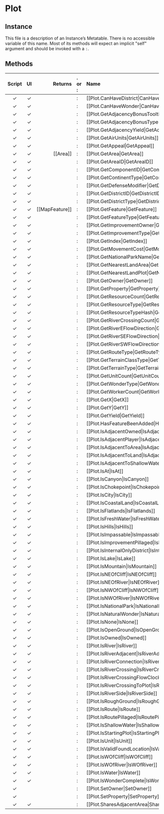 # Plot
## Instance
This file is a description of an Instance’s Metatable. There is no accessible variable of this name. Most of its methods will expect an implicit "self" argument and should be invoked with a `:`.

## Methods
| Script | UI  | Returns | . or : | Name | Arguments |
|:------:|:---:| -------:|:---- |:---- |:--------- |
|✓|✓| |:|[[Plot.CanHaveDistrict\|CanHaveDistrict]]| |
|✓|✓| |:|[[Plot.CanHaveWonder\|CanHaveWonder]]| |
|✓|✓| |:|[[Plot.GetAdjacencyBonusTooltip\|GetAdjacencyBonusTooltip]]| |
|✓|✓| |:|[[Plot.GetAdjacencyBonusType\|GetAdjacencyBonusType]]| |
|✓|✓| |:|[[Plot.GetAdjacencyYield\|GetAdjacencyYield]]| |
|✓|✓| |:|[[Plot.GetAirUnits\|GetAirUnits]]| |
|✓|✓| |:|[[Plot.GetAppeal\|GetAppeal]]| |
|✓|✓|[[Area]]|:|[[Plot.GetArea\|GetArea]]| |
|✓|✓| |:|[[Plot.GetAreaID\|GetAreaID]]| |
|✓|✓| |:|[[Plot.GetComponentID\|GetComponentID]]| |
|✓|✓| |:|[[Plot.GetContinentType\|GetContinentType]]| |
|✓|✓| |:|[[Plot.GetDefenseModifier\|GetDefenseModifier]]| |
|✓|✓| |:|[[Plot.GetDistrictID\|GetDistrictID]]| |
|✓|✓| |:|[[Plot.GetDistrictType\|GetDistrictType]]| |
|✓|✓|[[MapFeature]]|:|[[Plot.GetFeature\|GetFeature]]| |
|✓|✓| |:|[[Plot.GetFeatureType\|GetFeatureType]]| |
|✓|✓| |:|[[Plot.GetImprovementOwner\|GetImprovementOwner]]| |
|✓|✓| |:|[[Plot.GetImprovementType\|GetImprovementType]]| |
|✓|✓| |:|[[Plot.GetIndex\|GetIndex]]| |
|✓|✓| |:|[[Plot.GetMovementCost\|GetMovementCost]]| |
|✓|✓| |:|[[Plot.GetNationalParkName\|GetNationalParkName]]| |
|✓|✓| |:|[[Plot.GetNearestLandArea\|GetNearestLandArea]]| |
|✓|✓| |:|[[Plot.GetNearestLandPlot\|GetNearestLandPlot]]| |
|✓|✓| |:|[[Plot.GetOwner\|GetOwner]]| |
|✓|✓| |:|[[Plot.GetProperty\|GetProperty]]| |
|✓|✓| |:|[[Plot.GetResourceCount\|GetResourceCount]]| |
|✓|✓| |:|[[Plot.GetResourceType\|GetResourceType]]| |
|✓|✓| |:|[[Plot.GetResourceTypeHash\|GetResourceTypeHash]]| |
|✓|✓| |:|[[Plot.GetRiverCrossingCount\|GetRiverCrossingCount]]| |
|✓|✓| |:|[[Plot.GetRiverEFlowDirection\|GetRiverEFlowDirection]]| |
|✓|✓| |:|[[Plot.GetRiverSEFlowDirection\|GetRiverSEFlowDirection]]| |
|✓|✓| |:|[[Plot.GetRiverSWFlowDirection\|GetRiverSWFlowDirection]]| |
|✓|✓| |:|[[Plot.GetRouteType\|GetRouteType]]| |
|✓|✓| |:|[[Plot.GetTerrainClassType\|GetTerrainClassType]]| |
|✓|✓| |:|[[Plot.GetTerrainType\|GetTerrainType]]| |
|✓|✓| |:|[[Plot.GetUnitCount\|GetUnitCount]]| |
|✓|✓| |:|[[Plot.GetWonderType\|GetWonderType]]| |
|✓|✓| |:|[[Plot.GetWorkerCount\|GetWorkerCount]]| |
|✓|✓| |:|[[Plot.GetX\|GetX]]| |
|✓|✓| |:|[[Plot.GetY\|GetY]]| |
|✓|✓| |:|[[Plot.GetYield\|GetYield]]| |
|✓|✓| |:|[[Plot.HasFeatureBeenAdded\|HasFeatureBeenAdded]]| |
|✓|✓| |:|[[Plot.IsAdjacentOwned\|IsAdjacentOwned]]| |
|✓|✓| |:|[[Plot.IsAdjacentPlayer\|IsAdjacentPlayer]]| |
|✓|✓| |:|[[Plot.IsAdjacentToArea\|IsAdjacentToArea]]| |
|✓|✓| |:|[[Plot.IsAdjacentToLand\|IsAdjacentToLand]]| |
|✓|✓| |:|[[Plot.IsAdjacentToShallowWater\|IsAdjacentToShallowWater]]| |
|✓|✓| |:|[[Plot.IsAt\|IsAt]]| |
|✓|✓| |:|[[Plot.IsCanyon\|IsCanyon]]| |
|✓|✓| |:|[[Plot.IsChokepoint\|IsChokepoint]]| |
|✓|✓| |:|[[Plot.IsCity\|IsCity]]| |
|✓|✓| |:|[[Plot.IsCoastalLand\|IsCoastalLand]]| |
|✓|✓| |:|[[Plot.IsFlatlands\|IsFlatlands]]| |
|✓|✓| |:|[[Plot.IsFreshWater\|IsFreshWater]]| |
|✓|✓| |:|[[Plot.IsHills\|IsHills]]| |
|✓|✓| |:|[[Plot.IsImpassable\|IsImpassable]]| |
|✓|✓| |:|[[Plot.IsImprovementPillaged\|IsImprovementPillaged]]| |
|✓|✓| |:|[[Plot.IsInternalOnlyDistrict\|IsInternalOnlyDistrict]]| |
|✓|✓| |:|[[Plot.IsLake\|IsLake]]| |
|✓|✓| |:|[[Plot.IsMountain\|IsMountain]]| |
|✓|✓| |:|[[Plot.IsNEOfCliff\|IsNEOfCliff]]| |
|✓|✓| |:|[[Plot.IsNEOfRiver\|IsNEOfRiver]]| |
|✓|✓| |:|[[Plot.IsNWOfCliff\|IsNWOfCliff]]| |
|✓|✓| |:|[[Plot.IsNWOfRiver\|IsNWOfRiver]]| |
|✓|✓| |:|[[Plot.IsNationalPark\|IsNationalPark]]| |
|✓|✓| |:|[[Plot.IsNaturalWonder\|IsNaturalWonder]]| |
|✓|✓| |:|[[Plot.IsNone\|IsNone]]| |
|✓|✓| |:|[[Plot.IsOpenGround\|IsOpenGround]]| |
|✓|✓| |:|[[Plot.IsOwned\|IsOwned]]| |
|✓|✓| |:|[[Plot.IsRiver\|IsRiver]]| |
|✓|✓| |:|[[Plot.IsRiverAdjacent\|IsRiverAdjacent]]| |
|✓|✓| |:|[[Plot.IsRiverConnection\|IsRiverConnection]]| |
|✓|✓| |:|[[Plot.IsRiverCrossing\|IsRiverCrossing]]| |
|✓|✓| |:|[[Plot.IsRiverCrossingFlowClockwise\|IsRiverCrossingFlowClockwise]]| |
|✓|✓| |:|[[Plot.IsRiverCrossingToPlot\|IsRiverCrossingToPlot]]| |
|✓|✓| |:|[[Plot.IsRiverSide\|IsRiverSide]]| |
|✓|✓| |:|[[Plot.IsRoughGround\|IsRoughGround]]| |
|✓|✓| |:|[[Plot.IsRoute\|IsRoute]]| |
|✓|✓| |:|[[Plot.IsRoutePillaged\|IsRoutePillaged]]| |
|✓|✓| |:|[[Plot.IsShallowWater\|IsShallowWater]]| |
|✓|✓| |:|[[Plot.IsStartingPlot\|IsStartingPlot]]| |
|✓|✓| |:|[[Plot.IsUnit\|IsUnit]]| |
|✓|✓| |:|[[Plot.IsValidFoundLocation\|IsValidFoundLocation]]| |
|✓|✓| |:|[[Plot.IsWOfCliff\|IsWOfCliff]]| |
|✓|✓| |:|[[Plot.IsWOfRiver\|IsWOfRiver]]| |
|✓|✓| |:|[[Plot.IsWater\|IsWater]]| |
|✓|✓| |:|[[Plot.IsWonderComplete\|IsWonderComplete]]| |
|✓| | |:|[[Plot.SetOwner\|SetOwner]]| |
|✓| | |:|[[Plot.SetProperty\|SetProperty]]| |
|✓|✓| |:|[[Plot.SharesAdjacentArea\|SharesAdjacentArea]]| |
